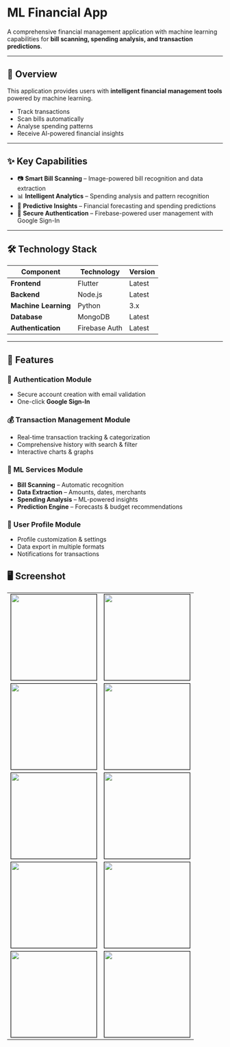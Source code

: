 # ML Financial App  

A comprehensive financial management application with machine learning capabilities for **bill scanning, spending analysis, and transaction predictions**.  

---

## 🚀 Overview  

This application provides users with **intelligent financial management tools** powered by machine learning.  
- Track transactions  
- Scan bills automatically  
- Analyse spending patterns  
- Receive AI-powered financial insights  

---

## ✨ Key Capabilities  

- 📷 **Smart Bill Scanning** – Image-powered bill recognition and data extraction  
- 📊 **Intelligent Analytics** – Spending analysis and pattern recognition  
- 🔮 **Predictive Insights** – Financial forecasting and spending predictions  
- 🔐 **Secure Authentication** – Firebase-powered user management with Google Sign-In  

---

## 🛠 Technology Stack  

| Component       | Technology  | Version |
|-----------------|-------------|---------|
| **Frontend**    | Flutter     | Latest  |
| **Backend**     | Node.js     | Latest  |
| **Machine Learning** | Python | 3.x     |
| **Database**    | MongoDB     | Latest  |
| **Authentication** | Firebase Auth | Latest |

---

## 📌 Features  

### 🔑 Authentication Module  
- Secure account creation with email validation  
- One-click **Google Sign-In**  

### 💰 Transaction Management Module  
- Real-time transaction tracking & categorization  
- Comprehensive history with search & filter  
- Interactive charts & graphs  

### 🤖 ML Services Module  
- **Bill Scanning** – Automatic recognition  
- **Data Extraction** – Amounts, dates, merchants  
- **Spending Analysis** – ML-powered insights  
- **Prediction Engine** – Forecasts & budget recommendations  

### 👤 User Profile Module  
- Profile customization & settings  
- Data export in multiple formats  
- Notifications for transactions

## 🖥️ Screenshot

<table>
  <tr>
    <td><img src="image1.png" width="200" style="border:1px solid black"/></td>
    <td><img src="image2.png" width="200" style="border:1px solid black"/></td>
  </tr>
  <tr>
    <td><img src="image3.png" width="200" style="border:1px solid black"/></td>
    <td><img src="image4.png" width="200" style="border:1px solid black"/></td>
  </tr>
   <tr>
    <td><img src="image3.png" width="200" style="border:1px solid black"/></td>
    <td><img src="image4.png" width="200" style="border:1px solid black"/></td>
  </tr>
   <tr>
    <td><img src="image3.png" width="200" style="border:1px solid black"/></td>
    <td><img src="image4.png" width="200" style="border:1px solid black"/></td>
  </tr>
   <tr>
    <td><img src="image3.png" width="200" style="border:1px solid black"/></td>
    <td><img src="image4.png" width="200" style="border:1px solid black"/></td>
  </tr>
</table>
